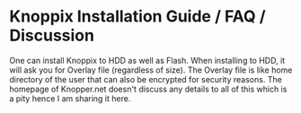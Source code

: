 # Knoppix Installation Guide / FAQ / Discussion

One can install Knoppix to HDD as well as Flash. When installing to HDD, it will ask you for Overlay file (regardless of size). The Overlay file is like home directory of the user that can also be encrypted for security reasons. The homepage of Knopper.net doesn't discuss any details to all of this which is a pity hence I am sharing it here.
